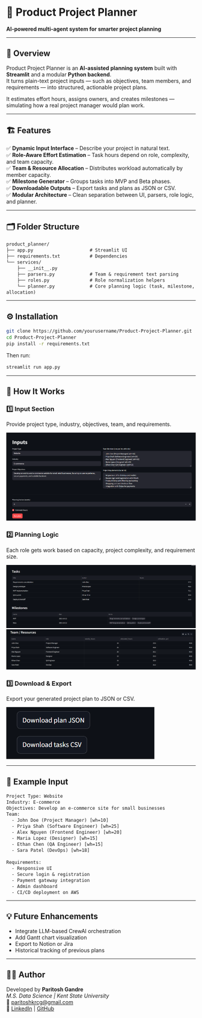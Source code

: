 # 🧠 Product Project Planner  
**AI-powered multi-agent system for smarter project planning**

---

## 📘 Overview  
Product Project Planner is an **AI-assisted planning system** built with **Streamlit** and a modular **Python backend**.  
It turns plain-text project inputs — such as objectives, team members, and requirements — into structured, actionable project plans.

It estimates effort hours, assigns owners, and creates milestones — simulating how a real project manager would plan work.

---

## 🏗️ Features  
✅ **Dynamic Input Interface** – Describe your project in natural text.  
✅ **Role-Aware Effort Estimation** – Task hours depend on role, complexity, and team capacity.  
✅ **Team & Resource Allocation** – Distributes workload automatically by member capacity.  
✅ **Milestone Generator** – Groups tasks into MVP and Beta phases.  
✅ **Downloadable Outputs** – Export tasks and plans as JSON or CSV.  
✅ **Modular Architecture** – Clean separation between UI, parsers, role logic, and planner.

---

## 🗂️ Folder Structure
```
product_planner/
├── app.py                     # Streamlit UI
├── requirements.txt           # Dependencies
└── services/
    ├── __init__.py
    ├── parsers.py             # Team & requirement text parsing
    ├── roles.py               # Role normalization helpers
    └── planner.py             # Core planning logic (task, milestone, allocation)
```

---

## ⚙️ Installation

```bash
git clone https://github.com/yourusername/Product-Project-Planner.git
cd Product-Project-Planner
pip install -r requirements.txt
```

Then run:
```bash
streamlit run app.py
```

---

## 🧩 How It Works

### 1️⃣ Input Section
Provide project type, industry, objectives, team, and requirements.

![Input Screenshot](img/image.png)

### 2️⃣ Planning Logic
Each role gets work based on capacity, project complexity, and requirement size.

![Planning Screenshot](img/image1.png)
![Planning Screenshot](img/image2.png)

### 3️⃣ Download & Export
Export your generated project plan to JSON or CSV.

![Download Screenshot](img/image3.png)

---

## 🧪 Example Input
```
Project Type: Website
Industry: E-commerce
Objectives: Develop an e-commerce site for small businesses
Team:
  - John Doe (Project Manager) [wh=10]
  - Priya Shah (Software Engineer) [wh=25]
  - Alex Nguyen (Frontend Engineer) [wh=20]
  - Maria Lopez (Designer) [wh=15]
  - Ethan Chen (QA Engineer) [wh=15]
  - Sara Patel (DevOps) [wh=18]

Requirements:
  - Responsive UI
  - Secure login & registration
  - Payment gateway integration
  - Admin dashboard
  - CI/CD deployment on AWS
```

---

## 💡 Future Enhancements
- Integrate LLM-based CrewAI orchestration  
- Add Gantt chart visualization  
- Export to Notion or Jira  
- Historical tracking of previous plans  

---

## 👨‍💻 Author
Developed by **Paritosh Gandre**  
*M.S. Data Science | Kent State University*  
📧 paritoshkrcg@gmail.com  
🔗 [LinkedIn](https://www.linkedin.com/in/paritosh-gandre-164b4a180/) | [GitHub](https://github.com/paritosh100)

